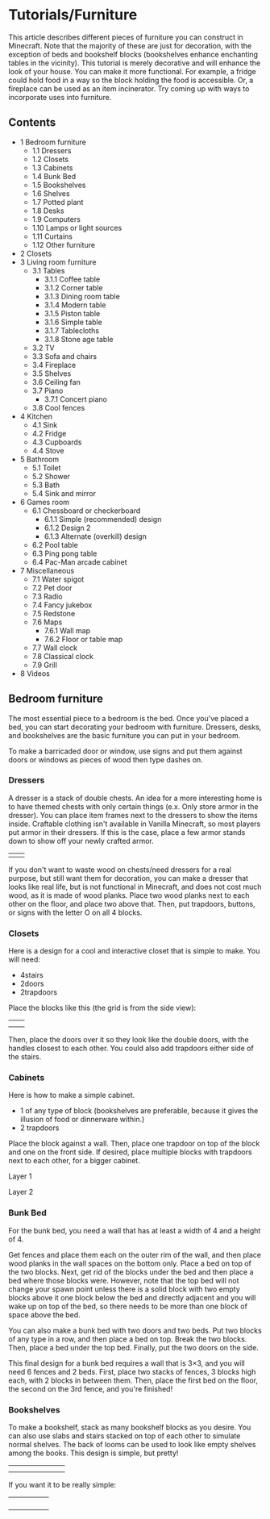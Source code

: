 # Tutorials/Furniture
This article describes different pieces of furniture you can construct in Minecraft. Note that the majority of these are just for decoration, with the exception of beds and bookshelf blocks (bookshelves enhance enchanting tables in the vicinity). This tutorial is merely decorative and will enhance the look of your house. You can make it more functional. For example, a fridge could hold food in a way so the block holding the food is accessible. Or, a fireplace can be used as an item incinerator. Try coming up with ways to incorporate uses into furniture.

## Contents
- 1 Bedroom furniture
	- 1.1 Dressers
	- 1.2 Closets
	- 1.3 Cabinets
	- 1.4 Bunk Bed
	- 1.5 Bookshelves
	- 1.6 Shelves
	- 1.7 Potted plant
	- 1.8 Desks
	- 1.9 Computers
	- 1.10 Lamps or light sources
	- 1.11 Curtains
	- 1.12 Other furniture
- 2 Closets
- 3 Living room furniture
	- 3.1 Tables
		- 3.1.1 Coffee table
		- 3.1.2 Corner table
		- 3.1.3 Dining room table
		- 3.1.4 Modern table
		- 3.1.5 Piston table
		- 3.1.6 Simple table
		- 3.1.7 Tablecloths
		- 3.1.8 Stone age table
	- 3.2 TV
	- 3.3 Sofa and chairs
	- 3.4 Fireplace
	- 3.5 Shelves
	- 3.6 Ceiling fan
	- 3.7 Piano
		- 3.7.1 Concert piano
	- 3.8 Cool fences
- 4 Kitchen
	- 4.1 Sink
	- 4.2 Fridge
	- 4.3 Cupboards
	- 4.4 Stove
- 5 Bathroom
	- 5.1 Toilet
	- 5.2 Shower
	- 5.3 Bath
	- 5.4 Sink and mirror
- 6 Games room
	- 6.1 Chessboard or checkerboard
		- 6.1.1 Simple (recommended) design
		- 6.1.2 Design 2
		- 6.1.3 Alternate (overkill) design
	- 6.2 Pool table
	- 6.3 Ping pong table
	- 6.4 Pac-Man arcade cabinet
- 7 Miscellaneous
	- 7.1 Water spigot
	- 7.2 Pet door
	- 7.3 Radio
	- 7.4 Fancy jukebox
	- 7.5 Redstone
	- 7.6 Maps
		- 7.6.1 Wall map
		- 7.6.2 Floor or table map
	- 7.7 Wall clock
	- 7.8 Classical clock
	- 7.9 Grill
- 8 Videos

## Bedroom furniture
The most essential piece to a bedroom is the bed. Once you've placed a bed, you can start decorating your bedroom with furniture. Dressers, desks, and bookshelves are the basic furniture you can put in your bedroom.

To make a barricaded door or window, use signs and put them against doors or windows as pieces of wood then type dashes on.



### Dressers
A dresser is a stack of double chests. An idea for a more interesting home is to have themed chests with only certain things (e.x. Only store armor in the dresser). You can place item frames next to the dressers to show the items inside. Craftable clothing isn't available in Vanilla Minecraft, so most players put armor in their dressers. If this is the case, place a few armor stands down to show off your newly crafted armor. 



|  |  |
|--|--|
|  |  |

If you don't want to waste wood on chests/need dressers for a real purpose, but still want them for decoration, you can make a dresser that looks like real life, but is not functional in Minecraft, and does not cost much wood, as it is made of wood planks. Place two wood planks next to each other on the floor, and place two above that. Then, put trapdoors, buttons, or signs with the letter O on all 4 blocks.

### Closets
Here is a design for a cool and interactive closet that is simple to make. 
You will need: 

- 4stairs
- 2doors
- 2trapdoors

Place the blocks like this (the grid is from the side view):

|  |  |
|--|--|
|  |  |
|  |  |

Then, place the doors over it so they look like the double doors, with the handles closest to each other. You could also add trapdoors either side of the stairs.

### Cabinets
Here is how to make a simple cabinet.

- 1 of any type of block (bookshelves are preferable, because it gives the illusion of food or dinnerware within.)
- 2 trapdoors

Place the block against a wall. Then, place one trapdoor on top of the block and one on the front side. If desired, place multiple blocks with trapdoors next to each other, for a bigger cabinet.











Layer 1










Layer 2

### Bunk Bed
For the bunk bed, you need a wall that has at least a width of 4 and a height of 4. 

Get fences and place them each on the outer rim of the wall, and then place wood planks in the wall spaces on the bottom only. Place a bed on top of the two blocks. Next, get rid of the blocks under the bed and then place a bed where those blocks were. However, note that the top bed will not change your spawn point unless there is a solid block with two empty blocks above it one block below the bed and directly adjacent and you will wake up on top of the bed, so there needs to be more than one block of space above the bed.

You can also make a bunk bed with two doors and two beds. Put two blocks of any type in a row, and then place a bed on top. Break the two blocks. Then, place a bed under the top bed. Finally, put the two doors on the side.

This final design for a bunk bed requires a wall that is 3×3, and you will need 6 fences and 2 beds. First, place two stacks of fences, 3 blocks high each, with 2 blocks in between them. Then, place the first bed on the floor, the second on the 3rd fence, and you're finished!

### Bookshelves
To make a bookshelf, stack as many bookshelf blocks as you desire. You can also use slabs and stairs stacked on top of each other to simulate normal shelves. The back of looms can be used to look like empty shelves among the books. This design is simple, but pretty!



|  |  |  |  |  |  |  |
|--|--|--|--|--|--|--|
|  |  |  |  |  |  |  |
|  |  |  |  |  |  |  |

If you want it to be really simple:



|  |  |  |  |  |
|--|--|--|--|--|
|  |  |  |  |  |
|  |  |  |  |  |
|  |  |  |  |  |
|  |  |  |  |  |

